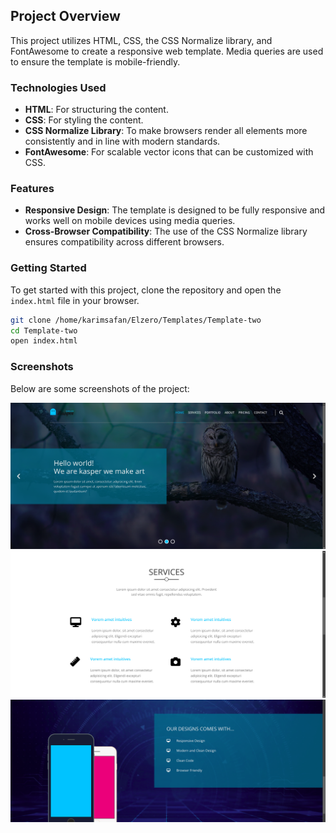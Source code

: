 
## Project Overview

This project utilizes HTML, CSS, the CSS Normalize library, and FontAwesome to create a responsive web template. Media queries are used to ensure the template is mobile-friendly.

### Technologies Used

- **HTML**: For structuring the content.
- **CSS**: For styling the content.
- **CSS Normalize Library**: To make browsers render all elements more consistently and in line with modern standards.
- **FontAwesome**: For scalable vector icons that can be customized with CSS.

### Features

- **Responsive Design**: The template is designed to be fully responsive and works well on mobile devices using media queries.
- **Cross-Browser Compatibility**: The use of the CSS Normalize library ensures compatibility across different browsers.

### Getting Started

To get started with this project, clone the repository and open the `index.html` file in your browser.

```bash
git clone /home/karimsafan/Elzero/Templates/Template-two
cd Template-two
open index.html
```

### Screenshots

Below are some screenshots of the project:

![alt text](image.png)
![alt text](image-1.png)
![alt text](image-2.png)